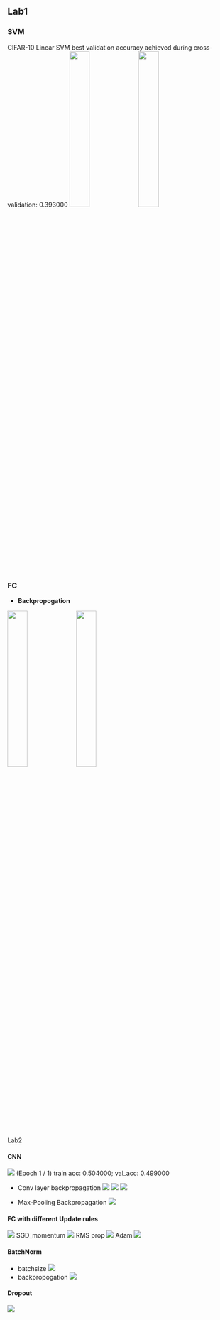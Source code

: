 ## Lab1
### SVM
CIFAR-10
Linear SVM
best validation accuracy achieved during cross-validation: 0.393000
  <img src="https://i.imgur.com/k833ky2.png" width="30%">
  <img src="https://i.imgur.com/8M5uvm5.png" width="30%">
### FC
*    **Backpropogation**
  <img src="https://i.imgur.com/uBI2Cx8.png" width="30%">
  <img src="https://i.imgur.com/lIDoLxi.png" width="30%">



Lab2
#### CNN
![](https://i.imgur.com/UTTRWPu.png)
(Epoch 1 / 1) train acc: 0.504000; val_acc: 0.499000

*    Conv layer backpropagation
![](https://i.imgur.com/cbsjYKu.png)
![](https://i.imgur.com/2qaVlkl.png)
![](https://i.imgur.com/jz2vvjB.png)

*    Max-Pooling Backpropagation
![](https://i.imgur.com/9msUema.png)



#### FC with different Update rules
![](https://i.imgur.com/eVzGN6G.png)
SGD_momentum
![](https://i.imgur.com/BIRhkwU.png)
RMS prop
![](https://i.imgur.com/1EIuD1v.png)
Adam
![](https://i.imgur.com/IexqG3t.png)
#### BatchNorm
*    batchsize
![](https://i.imgur.com/RKczP7F.png)
*    backpropogation
![](https://i.imgur.com/n7rAEZL.png)
#### Dropout
![](https://i.imgur.com/fKeBokF.png)
